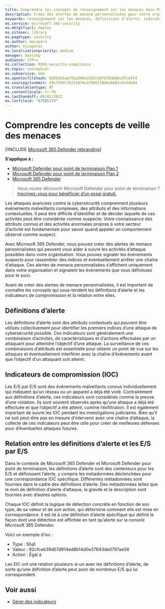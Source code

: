 ```yaml
---
title: Comprendre les concepts de renseignement sur les menaces dans Microsoft Defender pour point de terminaison
description: Créez des alertes de menace personnalisées pour votre organisation et découvrez les concepts liés au renseignement sur les menaces dans Microsoft Defender pour point de terminaison
keywords: renseignement sur les menaces, définitions d’alerte, indicateurs de compromission, ioc
ms.service: microsoft-365-security
ms.mktglfcycl: deploy
ms.sitesec: library
ms.pagetype: security
ms.author: macapara
author: mjcaparas
ms.localizationpriority: medium
manager: dansimp
audience: ITPro
ms.collection: M365-security-compliance
ms.topic: conceptual
ms.subservice: mde
ms.openlocfilehash: 9b859e5ae75b2d00a1592c40f67838d6cdfce5fd
ms.sourcegitcommit: d3ef9391f621e8f4ca70661184b3bb82c6cbda94
ms.translationtype: MT
ms.contentlocale: fr-FR
ms.lasthandoff: 09/02/2022
ms.locfileid: "67585133"
---
```

# <a name="understand-threat-intelligence-concepts"></a>Comprendre les concepts de veille des menaces

[!INCLUDE [Microsoft 365 Defender rebranding](../../includes/microsoft-defender.md)]

**S’applique à :**
- [Microsoft Defender pour point de terminaison Plan 1](https://go.microsoft.com/fwlink/?linkid=2154037)
- [Microsoft Defender pour point de terminaison Plan 2](https://go.microsoft.com/fwlink/?linkid=2154037)
- [Microsoft 365 Defender](https://go.microsoft.com/fwlink/?linkid=2118804)



> Vous voulez découvrir Microsoft Defender pour point de terminaison ? [Inscrivez-vous pour bénéficier d’un essai gratuit.](https://signup.microsoft.com/create-account/signup?products=7f379fee-c4f9-4278-b0a1-e4c8c2fcdf7e&ru=https://aka.ms/MDEp2OpenTrial?ocid=docs-wdatp-threatindicator-abovefoldlink)

Les attaques avancées contre la cybersécurité comprennent plusieurs événements malveillants complexes, des attributs et des informations contextuelles. Il peut être difficile d’identifier et de décider laquelle de ces activités peut être considérée comme suspecte. Votre connaissance des attributs connus et des activités anormales propres à votre secteur d’activité est fondamentale pour savoir quand appeler un comportement observé comme suspect.

Avec Microsoft 365 Defender, vous pouvez créer des alertes de menace personnalisées qui peuvent vous aider à suivre les activités d’attaque possibles dans votre organisation. Vous pouvez signaler les événements suspects pour rassembler des indices et éventuellement arrêter une chaîne d’attaque. Ces alertes de menace personnalisées s’affichent uniquement dans votre organisation et signalent les événements que vous définissez pour le suivi.

Avant de créer des alertes de menace personnalisées, il est important de connaître les concepts qui sous-tendent les définitions d’alerte et les indicateurs de compromission et la relation entre elles.

## <a name="alert-definitions"></a>Définitions d’alerte
Les définitions d’alerte sont des attributs contextuels qui peuvent être utilisés collectivement pour identifier les premiers indices d’une attaque de cybersécurité possible. Ces indicateurs sont généralement une combinaison d’activités, de caractéristiques et d’actions effectuées par un attaquant pour atteindre l’objectif d’une attaque. La surveillance de ces combinaisons d’attributs est essentielle pour obtenir un point de vue sur les attaques et éventuellement interférer avec la chaîne d’événements avant que l’objectif d’un attaquant soit atteint.

## <a name="indicators-of-compromise-ioc"></a>Indicateurs de compromission (IOC)
Les E/S par E/S sont des événements malveillants connus individuellement qui indiquent qu’un réseau ou un appareil a déjà été violé. Contrairement aux définitions d’alerte, ces indicateurs sont considérés comme la preuve d’une violation. Ils sont souvent observés après qu’une attaque a déjà été effectuée et que l’objectif a été atteint, comme l’exfiltration. Il est également important de suivre les IOC pendant les investigations judiciaires. Bien qu’il ne soit peut-être pas en mesure d’intervenir avec une chaîne d’attaque, la collecte de ces indicateurs peut être utile pour créer de meilleures défenses pour d’éventuelles attaques futures.

## <a name="relationship-between-alert-definitions-and-iocs"></a>Relation entre les définitions d’alerte et les E/S par E/S
Dans le contexte de Microsoft 365 Defender et Microsoft Defender pour point de terminaison, les définitions d’alerte sont des conteneurs pour les E/S et définissent l’alerte, y compris les métadonnées déclenchées pour une correspondance IOC spécifique. Différentes métadonnées sont fournies dans le cadre des définitions d’alerte. Des métadonnées telles que le nom de définition d’alerte d’attaque, la gravité et la description sont fournies avec d’autres options.

Chaque IOC définit la logique de détection concrète en fonction de son type, de sa valeur et de son action, qui détermine comment elle est mise en correspondance. Il est lié à une définition d’alerte spécifique qui définit la façon dont une détection est affichée en tant qu’alerte sur la console Microsoft 365 Defender.

Voici un exemple d’ioc :
- Type : Sha1
- Valeur : 92cfceb39d57d914ed8b14d0e37643de0797ae56
- Action : Égal à

Les EIC ont une relation plusieurs-à-un avec les définitions d’alerte, de sorte qu’une définition d’alerte peut avoir de nombreux E/S qui lui correspondent.


## <a name="related-topics"></a>Voir aussi
- [Gérer des indicateurs](manage-indicators.md)
